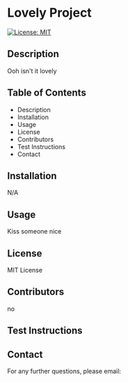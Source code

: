
# Lovely Project

[![License: MIT](https://img.shields.io/badge/License-MIT-yellow.svg)](https://opensource.org/licenses/MIT)

## Description

Ooh isn't it lovely

## Table of Contents

- Description
- Installation
- Usage
- License
- Contributors
- Test Instructions
- Contact

## Installation

N/A

## Usage

Kiss someone nice

## License

MIT License

## Contributors

no

## Test Instructions



## Contact

For any further questions, please email:


      